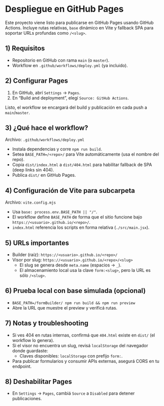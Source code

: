 # Despliegue en GitHub Pages

Este proyecto viene listo para publicarse en GitHub Pages usando GitHub Actions. Incluye rutas relativas, `base` dinámico en Vite y fallback SPA para soportar URLs profundas como `/<slug>`.

## 1) Requisitos

- Repositorio en GitHub con rama `main` (o `master`).
- Workflow en `.github/workflows/deploy.yml` (ya incluido).

## 2) Configurar Pages

1. En GitHub, abrí `Settings` → `Pages`.
2. En “Build and deployment”, elegí `Source: GitHub Actions`.

Listo, el workflow se encargará del build y publicación en cada push a `main`/`master`.

## 3) ¿Qué hace el workflow?

Archivo: `.github/workflows/deploy.yml`
- Instala dependencias y corre `npm run build`.
- Setea `BASE_PATH=/<repo>/` para Vite automáticamente (usa el nombre del repo).
- Copia `dist/index.html` a `dist/404.html` para habilitar fallback de SPA (deep links sin 404).
- Publica `dist/` en GitHub Pages.

## 4) Configuración de Vite para subcarpeta

Archivo: `vite.config.mjs`
- Usa `base: process.env.BASE_PATH || "/"`.
- El workflow define `BASE_PATH` de forma que el sitio funcione bajo `https://<usuario>.github.io/<repo>/`.
- `index.html` referencia los scripts en forma relativa (`./src/main.jsx`).

## 5) URLs importantes

- Builder (raíz): `https://<usuario>.github.io/<repo>/`
- Visor por slug: `https://<usuario>.github.io/<repo>/<slug>`
  - El slug se genera desde `meta.name` (espacios → `_`).
  - El almacenamiento local usa la clave `form:<slug>`, pero la URL es sólo `/<slug>`.

## 6) Prueba local con base simulada (opcional)

- `BASE_PATH=/formBuilder/ npm run build && npm run preview`
- Abre la URL que muestre el preview y verificá rutas.

## 7) Notas y troubleshooting

- Si ves 404 en rutas internas, confirmá que `404.html` existe en `dist/` (el workflow lo genera).
- Si el visor no encuentra un slug, revisá `localStorage` del navegador donde guardaste:
  - Claves disponibles: `localStorage` con prefijo `form:`.
- Para publicar formularios y consumir APIs externas, asegurá CORS en tu endpoint.

## 8) Deshabilitar Pages

- En `Settings` → `Pages`, cambiá `Source` a `Disabled` para detener publicaciones.

